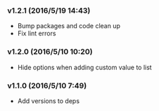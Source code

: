### v1.2.1	(2016/5/19 14:43)
* Bump packages and code clean up
* Fix lint errors

### v1.2.0	(2016/5/10 10:20)
* Hide options when adding custom value to list

### v1.1.0	(2016/5/10 7:49)
* Add versions to deps

